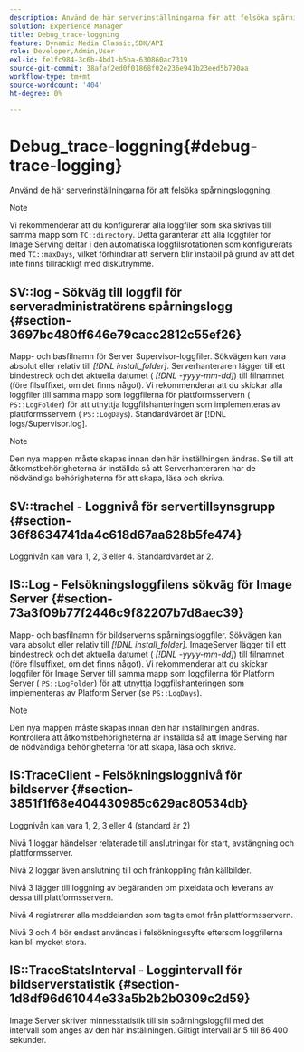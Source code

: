```yaml
---
description: Använd de här serverinställningarna för att felsöka spårningsloggning.
solution: Experience Manager
title: Debug_trace-loggning
feature: Dynamic Media Classic,SDK/API
role: Developer,Admin,User
exl-id: fe1fc984-3c6b-4bd1-b5ba-630860ac7319
source-git-commit: 38afaf2ed0f01868f02e236e941b23eed5b790aa
workflow-type: tm+mt
source-wordcount: '404'
ht-degree: 0%

---
```


# Debug_trace-loggning{#debug-trace-logging}

Använd de här serverinställningarna för att felsöka spårningsloggning.

>[!NOTE]
>
>Vi rekommenderar att du konfigurerar alla loggfiler som ska skrivas till samma mapp som `TC::directory`. Detta garanterar att alla loggfiler för Image Serving deltar i den automatiska loggfilsrotationen som konfigurerats med `TC::maxDays`, vilket förhindrar att servern blir instabil på grund av att det inte finns tillräckligt med diskutrymme.

## SV::log - Sökväg till loggfil för serveradministratörens spårningslogg {#section-3697bc480ff646e79cacc2812c55ef26}

Mapp- och basfilnamn för Server Supervisor-loggfiler. Sökvägen kan vara absolut eller relativ till *[!DNL install_folder]*. Serverhanteraren lägger till ett bindestreck och det aktuella datumet ( *[!DNL -yyyy-mm-dd]*) till filnamnet (före filsuffixet, om det finns något). Vi rekommenderar att du skickar alla loggfiler till samma mapp som loggfilerna för plattformsservern ( `PS::LogFolder`) för att utnyttja loggfilshanteringen som implementeras av plattformsservern ( `PS::LogDays`). Standardvärdet är [!DNL logs/Supervisor.log].

>[!NOTE]
>
>Den nya mappen måste skapas innan den här inställningen ändras. Se till att åtkomstbehörigheterna är inställda så att Serverhanteraren har de nödvändiga behörigheterna för att skapa, läsa och skriva.

## SV::trachel - Loggnivå för servertillsynsgrupp {#section-36f8634741da4c618d67aa628b5fe474}

Loggnivån kan vara 1, 2, 3 eller 4. Standardvärdet är 2.

## IS::Log - Felsökningsloggfilens sökväg för Image Server {#section-73a3f09b77f2446c9f82207b7d8aec39}

Mapp- och basfilnamn för bildserverns spårningsloggfiler. Sökvägen kan vara absolut eller relativ till *[!DNL install_folder]*. ImageServer lägger till ett bindestreck och det aktuella datumet ( *[!DNL -yyyy-mm-dd]*) till filnamnet (före filsuffixet, om det finns något). Vi rekommenderar att du skickar loggfiler för Image Server till samma mapp som loggfilerna för Platform Server ( `PS::LogFolder`) för att utnyttja loggfilshanteringen som implementeras av Platform Server (se `PS::LogDays`).

>[!NOTE]
>
>Den nya mappen måste skapas innan den här inställningen ändras. Kontrollera att åtkomstbehörigheterna är inställda så att Image Serving har de nödvändiga behörigheterna för att skapa, läsa och skriva.

## IS:TraceClient - Felsökningsloggnivå för bildserver {#section-3851f1f68e404430985c629ac80534db}

Loggnivån kan vara 1, 2, 3 eller 4 (standard är 2)

Nivå 1 loggar händelser relaterade till anslutningar för start, avstängning och plattformsserver.

Nivå 2 loggar även anslutning till och frånkoppling från källbilder.

Nivå 3 lägger till loggning av begäranden om pixeldata och leverans av dessa till plattformsservern.

Nivå 4 registrerar alla meddelanden som tagits emot från plattformsservern.

Nivå 3 och 4 bör endast användas i felsökningssyfte eftersom loggfilerna kan bli mycket stora.

## IS::TraceStatsInterval - Loggintervall för bildserverstatistik {#section-1d8df96d61044e33a5b2b2b0309c2d59}

Image Server skriver minnesstatistik till sin spårningsloggfil med det intervall som anges av den här inställningen. Giltigt intervall är 5 till 86 400 sekunder.
